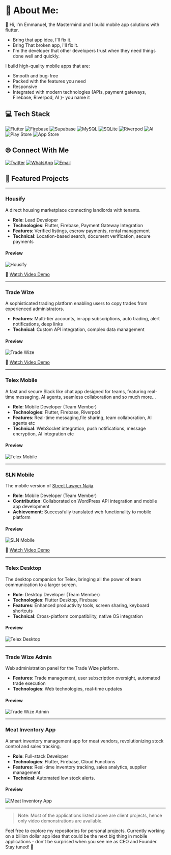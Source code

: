 # 💫 About Me:
👋 Hi, I'm Emmanuel, the Mastermind and I build mobile app solutions with flutter.
- Bring that app idea, I'll fix it.
- Bring That broken app, i'll fix it.
- I'm the developer that other developers trust when they need things done well and quickly.

I build high-quality mobile apps that are:
- Smooth and bug-free
- Packed with the features you need
- Responsive
- Integrated with modern technologies (APIs, payment gateways, Firebase, Riverpod, AI )- you name it

## 💻 Tech Stack
![Flutter](https://img.shields.io/badge/Flutter-%2302569B.svg?style=flat&logo=Flutter&logoColor=white) 
![Firebase](https://img.shields.io/badge/firebase-%23039BE5.svg?style=flat&logo=firebase) 
![Supabase](https://img.shields.io/badge/Supabase-3ECF8E?style=flat&logo=supabase&logoColor=white) 
![MySQL](https://img.shields.io/badge/mysql-4479A1.svg?style=flat&logo=mysql&logoColor=white) 
![SQLite](https://img.shields.io/badge/sqlite-%2307405e.svg?style=flat&logo=sqlite&logoColor=white) 
![Riverpod](https://img.shields.io/badge/Riverpod-0553B1?style=flat)
![AI](https://img.shields.io/badge/AI-0553B1?style=flat)
![Play Store](https://img.shields.io/badge/Play_Store-414141?style=flat&logo=google-play&logoColor=white)
![App Store](https://img.shields.io/badge/App_Store-0D96F6?style=flat&logo=app-store&logoColor=white)


## 🌐 Connect With Me
[![Twitter](https://img.shields.io/badge/twitter-1769ff?logo=x&logoColor=white)](https://x.com/d3Mastermind) 
[![WhatsApp](https://img.shields.io/badge/WhatsApp-25D366?logo=whatsapp&logoColor=white)](https://wa.link/h6ko0p) 
[![Email](https://img.shields.io/badge/Gmail-%23EA4335.svg?logo=gmail&logoColor=white)](mailto:adewoleemmanuel36@gmail.com) 

## 🚀 Featured Projects

---

### Housify
A direct housing marketplace connecting landlords with tenants.
- **Role**: Lead Developer
- **Technologies**: Flutter, Firebase, Payment Gateway Integration
- **Features**: Verified listings, escrow payments, rental management
- **Technical**: Location-based search, document verification, secure payments

#### Preview
![Housify](Housify.png)

📱 [Watch Video Demo](Housify.mp4)

---

### Trade Wize
A sophisticated trading platform enabling users to copy trades from experienced administrators.
- **Features**: Multi-tier accounts, in-app subscriptions, auto trading, alert notifications, deep links
- **Technical**: Custom API integration, complex data management

#### Preview
![Trade Wize](TradeWize.png)

📱 [Watch Video Demo](tradewizeapp.mp4)

---

### Telex Mobile
A fast and secure Slack like chat app designed for teams, featuring real-time messaging, AI agents, seamless collaboration and so much more...
- **Role**: Mobile Developer (Team Member)
- **Technologies**: Flutter, Firebase, Riverpod
- **Features**: Real-time messaging,file sharing, team collaboration, AI agents etc
- **Technical**: WebSocket integration, push notifications, message encryption, AI integration etc

#### Preview
![Telex Mobile](Telex.png)

---

### SLN Mobile
The mobile version of [Street Lawyer Naija](https://streetlawyernaija.com).
- **Role**: Mobile Developer (Team Member)
- **Contribution**: Collaborated on WordPress API integration and mobile app development
- **Achievement**: Successfully translated web functionality to mobile platform

#### Preview
![SLN Mobile](SLnMobile.png)

📱 [Watch Video Demo](SLNMobile.mp4)

---

### Telex Desktop
The desktop companion for Telex, bringing all the power of team communication to a larger screen.
- **Role**: Desktop Developer (Team Member)
- **Technologies**: Flutter Desktop, Firebase
- **Features**: Enhanced productivity tools, screen sharing, keyboard shortcuts
- **Technical**: Cross-platform compatibility, native OS integration

#### Preview
![Telex Desktop](telexdesk.png)

---

### Trade Wize Admin
Web administration panel for the Trade Wize platform.
- **Features**: Trade management, user subscription oversight, automated trade execution
- **Technologies**: Web technologies, real-time updates

#### Preview
![Trade Wize Admin](tradewizeadmin.png)

---

### Meat Inventory App
A smart inventory management app for meat vendors, revolutionizing stock control and sales tracking.
- **Role**: Full-stack Developer
- **Technologies**: Flutter, Firebase, Cloud Functions
- **Features**: Real-time inventory tracking, sales analytics, supplier management
- **Technical**: Automated low stock alerts.

#### Preview
![Meat Inventory App](MeatInventory.png)

---

> Note: Most of the applications listed above are client projects, hence only video demonstrations are available.

Feel free to explore my repositories for personal projects. Currently working on a billion dollar app idea that could be the next big thing in mobile applications - don't be surprised when you see me as CEO and Founder. Stay tuned! 🚀







